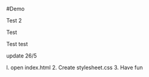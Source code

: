 #Demo 

Test 2


Test



Test
test

update 26/5 


l. open index.html
2. Create stylesheet.css
3. Have fun